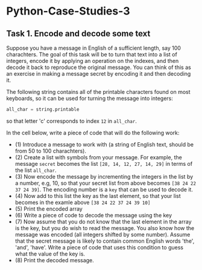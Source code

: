 
# Python-Case-Studies-3


## Task 1. Encode and decode some text

Suppose you have a message in English of a sufficient length, say 100 charachters. The goal of this task will be to turn that text into a list of integers, encode it by applying an operation on the indexes, and then decode it back to reproduce the original message. You can think of this as an exercise in making a message secret by encoding it and then decoding it.

The following string contains all of the printable characters found on most keyboards, so it can be used for turning the message into integers:

```python
all_char = string.printable
```

so that letter 'c' corresponds to index `12` in `all_char`. 

In the cell below, write a piece of code that will do the following work:

* (1) Introduce a message to work with (a string of English text, should be from 50 to 100 charachters). 
* (2) Create a list with symbols from your message. For example, the message `secret` becomes the list `[28, 14, 12, 27, 14, 29]` in terms of the list `all_char`.
* (3) Now encode the message by incrementing the integers in the list by a number, e.g, 10, so that your secret list from above becomes `[38 24 22 37 24 39]`. The encoding number is a `key` that can be used to decode it.
* (4) Now add to this list the key as the last element, so that your list becomes in the examle above `[38 24 22 37 24 39 10]` 
* (5) Print the encoded array
* (6) Write a piece of code to decode the message using the key 
* (7) Now assume that you do not know that the last element in the array is the key, but you do wish to read the message. You also know how the message was encoded (all integers shifted by some number). Assume that the secret message is likely to contain common English words 'the', 'and', 'have'. Write a piece of code that uses this condition to guess what the value of the key is. 
* (8) Print the decoded message. 


